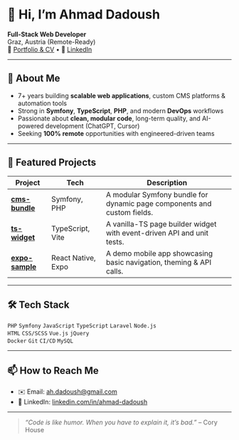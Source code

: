 # 👋 Hi, I’m Ahmad Dadoush

**Full-Stack Web Developer**  
Graz, Austria (Remote-Ready)  
🔗 [Portfolio & CV](https://github.com/ahmad-dadoush) • 🔗 [LinkedIn](https://linkedin.com/in/ahmad-dadoush)  

---

## 💼 About Me

- 7+ years building **scalable web applications**, custom CMS platforms & automation tools  
- Strong in **Symfony**, **TypeScript**, **PHP**, and modern **DevOps** workflows  
- Passionate about **clean, modular code**, long-term quality, and AI-powered development (ChatGPT, Cursor)  
- Seeking **100% remote** opportunities with engineered-driven teams  

---

## 🚀 Featured Projects

| Project | Tech | Description |
| ------- | ---- | ----------- |
| [**cms-bundle**](https://github.com/ahmad-dadoush/cms-bundle) | Symfony, PHP | A modular Symfony bundle for dynamic page components and custom fields. |
| [**ts-widget**](https://github.com/ahmad-dadoush/ts-widget) | TypeScript, Vite | A vanilla-TS page builder widget with event-driven API and unit tests. |
| [**expo-sample**](https://github.com/ahmad-dadoush/expo-sample) | React Native, Expo | A demo mobile app showcasing basic navigation, theming & API calls. |

---

## 🛠️ Tech Stack

<code>PHP</code> <code>Symfony</code> <code>JavaScript</code> <code>TypeScript</code> <code>Laravel</code> <code>Node.js</code>  
<code>HTML</code> <code>CSS/SCSS</code> <code>Vue.js</code> <code>jQuery</code>  
<code>Docker</code> <code>Git</code> <code>CI/CD</code> <code>MySQL</code>  

---

## 📫 How to Reach Me

- ✉️ Email: [ah.dadoush@gmail.com](mailto:ah.dadoush@gmail.com)  
- 🔗 LinkedIn: [linkedin.com/in/ahmad-dadoush](https://linkedin.com/in/ahmad-dadoush)  

---

> _“Code is like humor. When you have to explain it, it’s bad.”_ – Cory House  
